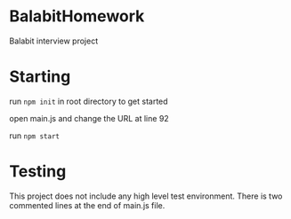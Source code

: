 # BalabitHomework
Balabit interview project

# Starting
run ```npm init``` in root directory to get started

open main.js and change the URL at line 92

run ```npm start```

# Testing
This project does not include any high level test environment.
There is two commented lines at the end of main.js file.

